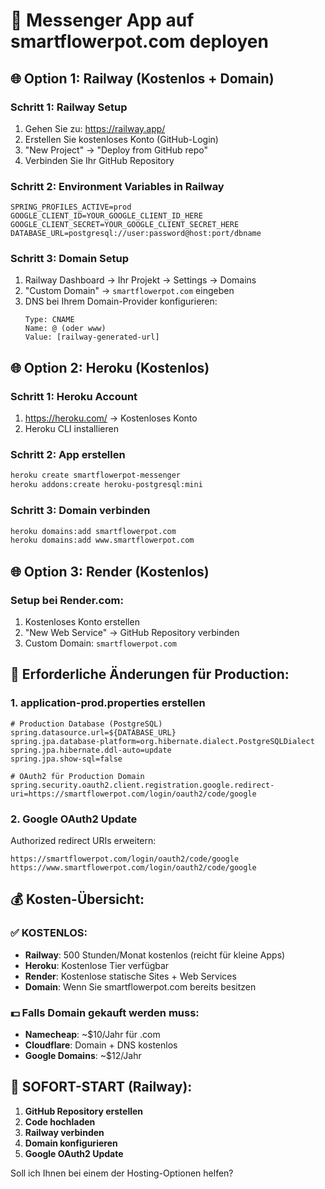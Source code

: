 # 🚀 Messenger App auf smartflowerpot.com deployen

## 🌐 Option 1: Railway (Kostenlos + Domain)

### Schritt 1: Railway Setup
1. Gehen Sie zu: https://railway.app/
2. Erstellen Sie kostenloses Konto (GitHub-Login)
3. "New Project" → "Deploy from GitHub repo"
4. Verbinden Sie Ihr GitHub Repository

### Schritt 2: Environment Variables in Railway
```
SPRING_PROFILES_ACTIVE=prod
GOOGLE_CLIENT_ID=YOUR_GOOGLE_CLIENT_ID_HERE
GOOGLE_CLIENT_SECRET=YOUR_GOOGLE_CLIENT_SECRET_HERE
DATABASE_URL=postgresql://user:password@host:port/dbname
```

### Schritt 3: Domain Setup
1. Railway Dashboard → Ihr Projekt → Settings → Domains
2. "Custom Domain" → `smartflowerpot.com` eingeben
3. DNS bei Ihrem Domain-Provider konfigurieren:
   ```
   Type: CNAME
   Name: @ (oder www)
   Value: [railway-generated-url]
   ```

## 🌐 Option 2: Heroku (Kostenlos)

### Schritt 1: Heroku Account
1. https://heroku.com/ → Kostenloses Konto
2. Heroku CLI installieren

### Schritt 2: App erstellen
```bash
heroku create smartflowerpot-messenger
heroku addons:create heroku-postgresql:mini
```

### Schritt 3: Domain verbinden
```bash
heroku domains:add smartflowerpot.com
heroku domains:add www.smartflowerpot.com
```

## 🌐 Option 3: Render (Kostenlos)

### Setup bei Render.com:
1. Kostenloses Konto erstellen
2. "New Web Service" → GitHub Repository verbinden
3. Custom Domain: `smartflowerpot.com`

## 📝 Erforderliche Änderungen für Production:

### 1. application-prod.properties erstellen
```properties
# Production Database (PostgreSQL)
spring.datasource.url=${DATABASE_URL}
spring.jpa.database-platform=org.hibernate.dialect.PostgreSQLDialect
spring.jpa.hibernate.ddl-auto=update
spring.jpa.show-sql=false

# OAuth2 für Production Domain
spring.security.oauth2.client.registration.google.redirect-uri=https://smartflowerpot.com/login/oauth2/code/google
```

### 2. Google OAuth2 Update
Authorized redirect URIs erweitern:
```
https://smartflowerpot.com/login/oauth2/code/google
https://www.smartflowerpot.com/login/oauth2/code/google
```

## 💰 Kosten-Übersicht:

### ✅ KOSTENLOS:
- **Railway**: 500 Stunden/Monat kostenlos (reicht für kleine Apps)
- **Heroku**: Kostenlose Tier verfügbar
- **Render**: Kostenlose statische Sites + Web Services
- **Domain**: Wenn Sie smartflowerpot.com bereits besitzen

### 💵 Falls Domain gekauft werden muss:
- **Namecheap**: ~$10/Jahr für .com
- **Cloudflare**: Domain + DNS kostenlos
- **Google Domains**: ~$12/Jahr

## 🚀 SOFORT-START (Railway):

1. **GitHub Repository erstellen**
2. **Code hochladen**
3. **Railway verbinden**
4. **Domain konfigurieren**
5. **Google OAuth2 Update**

Soll ich Ihnen bei einem der Hosting-Optionen helfen?
